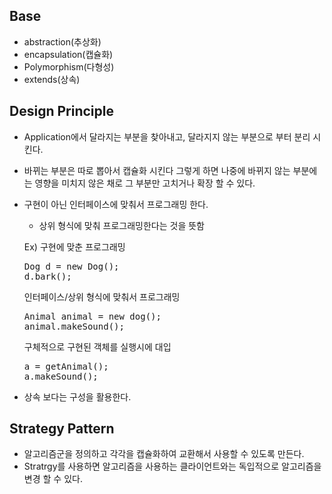 Base
-----
+ abstraction(추상화)
+ encapsulation(캡슐화)
+ Polymorphism(다형성)
+ extends(상속)


Design Principle
----
+ Application에서 달라지는 부분을 찾아내고, 달라지지 않는 부분으로 부터 분리 시킨다.
+ 바뀌는 부분은 따로 뽑아서 캡슐화 시킨다 그렇게 하면 나중에 바뀌지 않는 부분에는 영향을 미치지 않은 채로 
  그 부분만 고치거나 확장 할 수 있다.
+ 구현이 아닌 인터페이스에 맞춰서 프로그래밍 한다.
  - 상위 형식에 맞춰 프로그래밍한다는 것을 뜻함
  
  Ex)
  구현에 맞춘 프로그래밍
  <pre>
  Dog d = new Dog();
  d.bark();
  </pre>
  
  인터페이스/상위 형식에 맞춰서 프로그래밍
  <pre>
  Animal animal = new dog();
  animal.makeSound();
  </pre>
  
  구체적으로 구현된 객체를 실행시에 대입
  <pre>
  a = getAnimal();
  a.makeSound();
  </pre>
  
+ 상속 보다는 구성을 활용한다.


Strategy Pattern
----
+ 알고리즘군을 정의하고 각각을 캡슐화하여 교환해서 사용할 수 있도록 만든다.
+ Stratrgy를 사용하면 알고리즘을 사용하는 클라이언트와는 독입적으로 알고리즘을 변경 할 수 있다.

